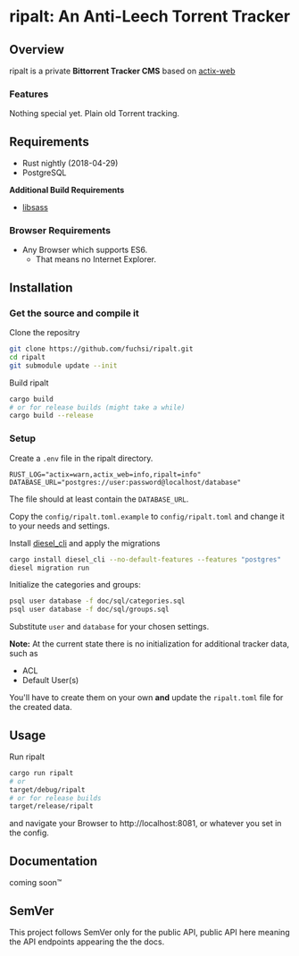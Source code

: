 ripalt: An Anti-Leech Torrent Tracker
=====================================

## Overview

ripalt is a private **Bittorrent Tracker CMS** based on [actix-web](https://github.com/actix/actix-web)

### Features
Nothing special yet. Plain old Torrent tracking.

## Requirements

- Rust nightly (2018-04-29)
- PostgreSQL

**Additional Build Requirements**

- [libsass](https://github.com/sass/libsass)

### Browser Requirements

- Any Browser which supports ES6.
    - That means no Internet Explorer.

## Installation

### Get the source and compile it

Clone the repositry
```bash
git clone https://github.com/fuchsi/ripalt.git
cd ripalt
git submodule update --init
```
Build ripalt
```bash
cargo build
# or for release builds (might take a while)
cargo build --release
```

### Setup

Create a `.env` file in the ripalt directory.
```
RUST_LOG="actix=warn,actix_web=info,ripalt=info"
DATABASE_URL="postgres://user:password@localhost/database"
```
The file should at least contain the `DATABASE_URL`.

Copy the `config/ripalt.toml.example` to `config/ripalt.toml` and change it to your needs and settings.

Install [diesel_cli](https://github.com/diesel-rs/diesel/tree/master/diesel_cli) and apply the migrations
```bash
cargo install diesel_cli --no-default-features --features "postgres"
diesel migration run
```

Initialize the categories and groups:
```bash
psql user database -f doc/sql/categories.sql
psql user database -f doc/sql/groups.sql
```
Substitute `user` and `database` for your chosen settings.

**Note:** At the current state there is no initialization for additional tracker data, such as
- ACL
- Default User(s)

You'll have to create them on your own **and** update the `ripalt.toml` file for the created data.

## Usage

Run ripalt
```bash
cargo run ripalt
# or
target/debug/ripalt
# or for release builds
target/release/ripalt
```
and navigate your Browser to http://localhost:8081, or whatever you set in the config.

## Documentation
coming soon™

## SemVer
This project follows SemVer only for the public API, public API here meaning the API endpoints appearing the the docs.

